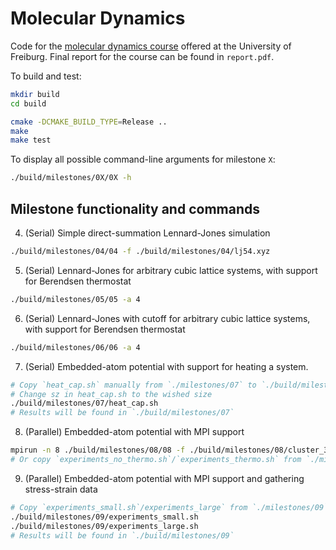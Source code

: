 # Molecular Dynamics
Code for the [molecular dynamics course](https://pastewka.github.io/MolecularDynamics/) offered at the University of Freiburg. Final report for the course can be found in `report.pdf`.

To build and test:
```bash
mkdir build
cd build

cmake -DCMAKE_BUILD_TYPE=Release ..
make
make test
```

To display all possible command-line arguments for milestone `X`:
```bash
./build/milestones/0X/0X -h
```

## Milestone functionality and commands
4. (Serial) Simple direct-summation Lennard-Jones simulation
```bash
./build/milestones/04/04 -f ./build/milestones/04/lj54.xyz
```
5. (Serial) Lennard-Jones for arbitrary cubic lattice systems, with support for Berendsen thermostat
```bash
./build/milestones/05/05 -a 4
```
6. (Serial) Lennard-Jones with cutoff for arbitrary cubic lattice systems, with support for Berendsen thermostat
```bash
./build/milestones/06/06 -a 4
```
7. (Serial) Embedded-atom potential with support for heating a system.
```bash
# Copy `heat_cap.sh` manually from `./milestones/07` to `./build/milestones/07` (CMake changes the contents of the file).
# Change sz in heat_cap.sh to the wished size
./build/milestones/07/heat_cap.sh
# Results will be found in `./build/milestones/07`
```
8. (Parallel) Embedded-atom potential with MPI support
```bash
mpirun -n 8 ./build/milestones/08/08 -f ./build/milestones/08/cluster_3871_transformed.xyz -o cluster_3871_transformed_out_8.xyz -t 10 -d 100000 -l cluster_3871_transformed_log_8.txt -v --thermostat --t0 300 --tau 1000 
# Or copy `experiments_no_thermo.sh`/`experiments_thermo.sh` from `./milestones/08` to `./build/milestones/08` and run these
```
9. (Parallel) Embedded-atom potential with MPI support and gathering stress-strain data
```bash
# Copy `experiments_small.sh`/experiments_large` from `./milestones/09` to `./build/milestones/09`
./build/milestones/09/experiments_small.sh
./build/milestones/09/experiments_large.sh
# Results will be found in `./build/milestones/09`
```